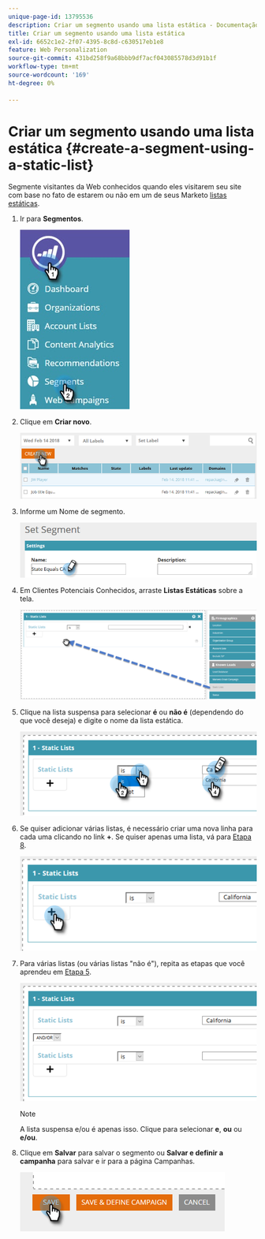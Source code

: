 ```yaml
---
unique-page-id: 13795536
description: Criar um segmento usando uma lista estática - Documentação do Marketo - Documentação do produto
title: Criar um segmento usando uma lista estática
exl-id: 6652c1e2-2f07-4395-8c8d-c630517eb1e8
feature: Web Personalization
source-git-commit: 431bd258f9a68bbb9df7acf043085578d3d91b1f
workflow-type: tm+mt
source-wordcount: '169'
ht-degree: 0%

---
```


# Criar um segmento usando uma lista estática {#create-a-segment-using-a-static-list}

Segmente visitantes da Web conhecidos quando eles visitarem seu site com base no fato de estarem ou não em um de seus Marketo [listas estáticas](/help/marketo/product-docs/core-marketo-concepts/smart-lists-and-static-lists/static-lists/understanding-static-lists.md).

1. Ir para **Segmentos**.

   ![](assets/1.jpg)

1. Clique em **Criar novo**.

   ![](assets/two.png)

1. Informe um Nome de segmento.

   ![](assets/three.png)

1. Em Clientes Potenciais Conhecidos, arraste **Listas Estáticas** sobre a tela.

   ![](assets/four-2.png)

1. Clique na lista suspensa para selecionar **é** ou **não é** (dependendo do que você deseja) e digite o nome da lista estática.

   ![](assets/five-2.png)

1. Se quiser adicionar várias listas, é necessário criar uma nova linha para cada uma clicando no link **+**. Se quiser apenas uma lista, vá para [Etapa 8](#eight).

   ![](assets/six-1.png)

1. Para várias listas (ou várias listas &quot;não é&quot;), repita as etapas que você aprendeu em [Etapa 5](#five).

   ![](assets/seven-2.png)

   >[!NOTE]
   >
   >A lista suspensa e/ou é apenas isso. Clique para selecionar **e**, **ou** ou **e/ou**.

1. Clique em **Salvar** para salvar o segmento ou **Salvar e definir a campanha** para salvar e ir para a página Campanhas.

   ![](assets/eight-1.png)
